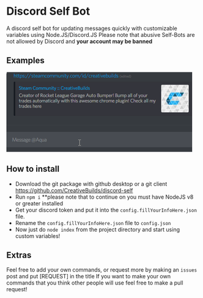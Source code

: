 ﻿# Discord Self Bot
A discord self bot for updating messages quickly with customizable variables using Node.JS/Discord.JS
Please note that abusive Self-Bots are not allowed by Discord and **your account may be banned**

## Examples

![Quickly Add Steam Link](/examples/steam.gif)

## How to install
* Download the git package with github desktop or a git client https://github.com/CreativeBuilds/discord-self
* Run `npm i` **please note that to continue on you must have NodeJS v8 or greater installed
* Get your discord token and put it into the `config.fillYourInfoHere.json` file.
* Rename the `config.fillYourInfoHere.json` file to `config.json`
* Now just do `node index` from the project directory and start using custom variables!

## Extras
Feel free to add your own commands, or request more by making an `issues` post and put [REQUEST] in the title
If you want to make your own commands that you think other people will use feel free to make a pull request!
